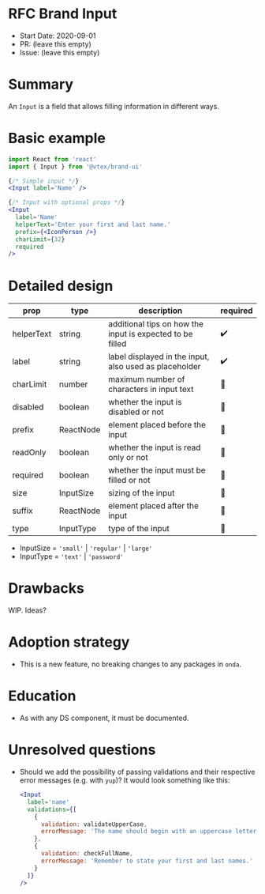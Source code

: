 # RFC Brand Input 

- Start Date: 2020-09-01
- PR: (leave this empty)
- Issue: (leave this empty)

# Summary

An `Input` is a field that allows filling information in different ways. 

# Basic example

```jsx
import React from 'react'
import { Input } from '@vtex/brand-ui'

{/* Simple input */}
<Input label='Name' />

{/* Input with optional props */}
<Input
  label='Name'
  helperText='Enter your first and last name.'
  prefix={<IconPerson />}
  charLimit={32}
  required
/>
```

# Detailed design

| prop | type | description | required |
| ---- | ---- | ----------- | -------- |
| helperText | string | additional tips on how the input is expected to be filled | ✔️ |
| label | string | label displayed in the input, also used as placeholder | ✔️ |
| charLimit | number | maximum number of characters in input text | 🚫 |
| disabled | boolean | whether the input is disabled or not | 🚫 |
| prefix | ReactNode | element placed before the input | 🚫 |
| readOnly | boolean | whether the input is read only or not | 🚫 |
| required | boolean | whether the input must be filled or not | 🚫 |
| size | InputSize | sizing of the input | 🚫 |
| suffix | ReactNode | element placed after the input | 🚫 |
| type | InputType | type of the input | 🚫 |

- InputSize = `'small'` | `'regular'` | `'large'`
- InputType = `'text'` | `'password'`

# Drawbacks

WIP. Ideas?

# Adoption strategy

- This is a new feature, no breaking changes to any packages in `onda`.

# Education

- As with any DS component, it must be documented.

# Unresolved questions

- Should we add the possibility of passing validations and their respective error messages (e.g. with `yup`)? It would look something like this: 

  ```jsx
  <Input
    label='name'
    validations={[
      {
        validation: validateUpperCase,
        errorMessage: 'The name should begin with an uppercase letter.'
      },
      {
        validation: checkFullName,
        errorMessage: 'Remember to state your first and last names.'
      }
    ]}
  />
  ```
